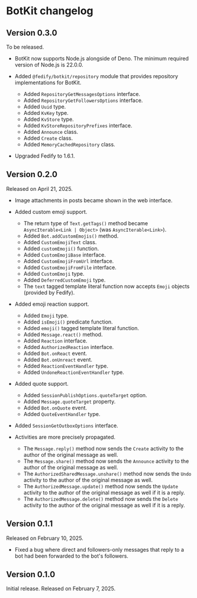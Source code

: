 BotKit changelog
================

Version 0.3.0
-------------

To be released.

 -  BotKit now supports Node.js alongside of Deno.  The minimum required
    version of Node.js is 22.0.0.

 -  Added `@fedify/botkit/repository` module that provides repository
    implementations for BotKit.

     -  Added `RepositoryGetMessagesOptions` interface.
     -  Added `RepositoryGetFollowersOptions` interface.
     -  Added `Uuid` type.
     -  Added `KvKey` type.
     -  Added `KvStore` type.
     -  Added `KvStoreRepositoryPrefixes` interface.
     -  Added `Announce` class.
     -  Added `Create` class.
     -  Added `MemoryCachedRepository` class.

 -  Upgraded Fedify to 1.6.1.


Version 0.2.0
-------------

Released on April 21, 2025.

 -  Image attachments in posts became shown in the web interface.

 -  Added custom emoji support.

     -  The return type of `Text.getTags()` method became
         `AsyncIterable<Link | Object>` (was `AsyncIterable<Link>`).
     -  Added `Bot.addCustomEmojis()` method.
     -  Added `CustomEmojiText` class.
     -  Added `customEmoji()` function.
     -  Added `CustomEmojiBase` interface.
     -  Added `CustomEmojiFromUrl` interface.
     -  Added `CustomEmojiFromFile` interface.
     -  Added `CustomEmoji` type.
     -  Added `DeferredCustomEmoji` type.
     -  The `text` tagged template literal function now accepts `Emoji` objects
        (provided by Fedify).

 -  Added emoji reaction support.

     -  Added `Emoji` type.
     -  Added `isEmoji()` predicate function.
     -  Added `emoji()` tagged template literal function.
     -  Added `Message.react()` method.
     -  Added `Reaction` interface.
     -  Added `AuthorizedReaction` interface.
     -  Added `Bot.onReact` event.
     -  Added `Bot.onUnreact` event.
     -  Added `ReactionEventHandler` type.
     -  Added `UndoneReactionEventHandler` type.

 -  Added quote support.

     -  Added `SessionPublishOptions.quoteTarget` option.
     -  Added `Message.quoteTarget` property.
     -  Added `Bot.onQuote` event.
     -  Added `QuoteEventHandler` type.

 -  Added `SessionGetOutboxOptions` interface.

 -  Activities are more precisely propagated.

     -  The `Message.reply()` method now sends the `Create` activity to
        the author of the original message as well.
     -  The `Message.share()` method now sends the `Announce` activity to
        the author of the original message as well.
     -  The `AuthorizedSharedMessage.unshare()` method now sends the `Undo`
        activity to the author of the original message as well.
     -  The `AuthorizedMessage.update()` method now sends the `Update` activity
        to the author of the original message as well if it is a reply.
     -  The `AuthorizedMessage.delete()` method now sends the `Delete` activity
        to the author of the original message as well if it is a reply.


Version 0.1.1
-------------

Released on February 10, 2025.

 -  Fixed a bug where direct and followers-only messages that reply to a bot
    had been forwarded to the bot's followers.


Version 0.1.0
-------------

Initial release.  Released on February 7, 2025.
